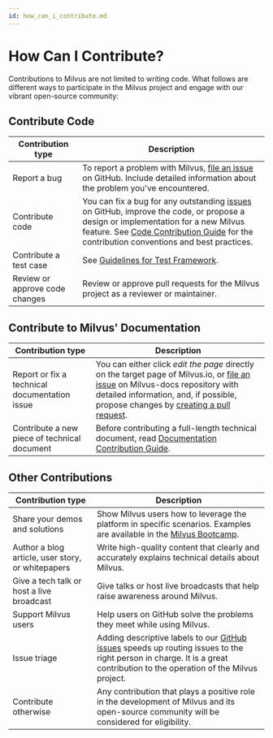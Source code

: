 ```yaml
---
id: how_can_i_contribute.md
---
```

# How Can I Contribute?

Contributions to Milvus are not limited to writing code. What follows are different ways to participate in the Milvus project and engage with our vibrant open-source community:

## Contribute Code

| Contribution type              | Description                                                  |
| ------------------------------ | ------------------------------------------------------------ |
| Report a bug                   | To report a problem with Milvus, [file an issue](https://github.com/milvus-io/milvus/issues/new/choose) on GitHub. Include detailed information about the problem you've encountered. |
| Contribute code                | You can fix a bug for any outstanding [issues](https://github.com/milvus-io/milvus/issues) on GitHub, improve the code, or propose a design or implementation for a new Milvus feature. See [Code Contribution Guide](contributing_to_milvus.md) for the contribution conventions and best practices. |
| Contribute a test case         | See [Guidelines for Test Framework](contribute_test.md).                       |
| Review or approve code changes | Review or approve pull requests for the Milvus project as a reviewer or maintainer. |

## Contribute to Milvus' Documentation

| Contribution type                             | Description                                                  |
| --------------------------------------------- | ------------------------------------------------------------ |
| Report or fix a technical documentation issue | You can either click *edit the page* directly on the target page of Milvus.io, or [file an issue](https://github.com/milvus-io/milvus-docs/issues/new/choose) on Milvus-docs repository with detailed information, and, if possible, propose changes by [creating a pull request](https://github.com/milvus-io/milvus-docs/compare). |
| Contribute a new piece of technical document  | Before contributing a full-length technical document, read [Documentation Contribution Guide](contribute_documentation.md). |

## Other Contributions

| Contribution type                                 | Description                                                  |
| ------------------------------------------------- | ------------------------------------------------------------ |
| Share your demos and solutions                    | Show Milvus users how to leverage the platform in specific scenarios. Examples are available in the [Milvus Bootcamp](https://github.com/milvus-io/bootcamp). |
| Author a blog article, user story, or whitepapers | Write high-quality content that clearly and accurately explains technical details about Milvus. |
| Give a tech talk or host a live broadcast         | Give talks or host live broadcasts that help raise awareness around Milvus. |
| Support Milvus users                              | Help users on GitHub solve the problems they meet while using Milvus. |
| Issue triage                                      | Adding descriptive labels to our [GitHub issues](https://github.com/milvus-io/milvus/issues) speeds up routing issues to the right person in charge. It is a great contribution to the operation of the Milvus project. |
| Contribute otherwise                              | Any contribution that plays a positive role in the development of Milvus and its open-source community will be considered for eligibility. |

